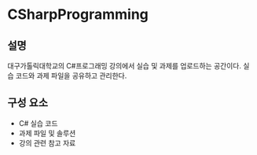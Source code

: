# CSharpProgramming

## 설명

대구가톨릭대학교의 C#프로그래밍 강의에서 실습 및 과제를 업로드하는 공간이다. 실습 코드와 과제 파일을 공유하고 관리한다.

## 구성 요소

- C# 실습 코드
- 과제 파일 및 솔루션
- 강의 관련 참고 자료
